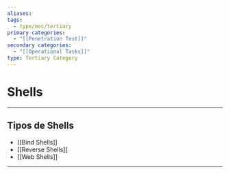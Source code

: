 ```yaml
---
aliases:
tags:
  - type/moc/tertiary
primary categories:
  - "[[Penetration Test]]"
secondary categories:
  - "[[Operational Tasks]]"
type: Tertiary Category
---
```

# Shells

***

## Tipos de Shells 

- [[Bind Shells]]
- [[Reverse Shells]]
- [[Web Shells]]



***
